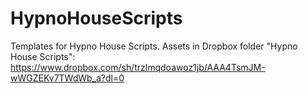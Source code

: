 # HypnoHouseScripts
Templates for Hypno House Scripts. Assets in Dropbox folder "Hypno House Scripts": https://www.dropbox.com/sh/trzlmqdoawoz1jb/AAA4TsmJM-wWGZEKv7TWdWb_a?dl=0
